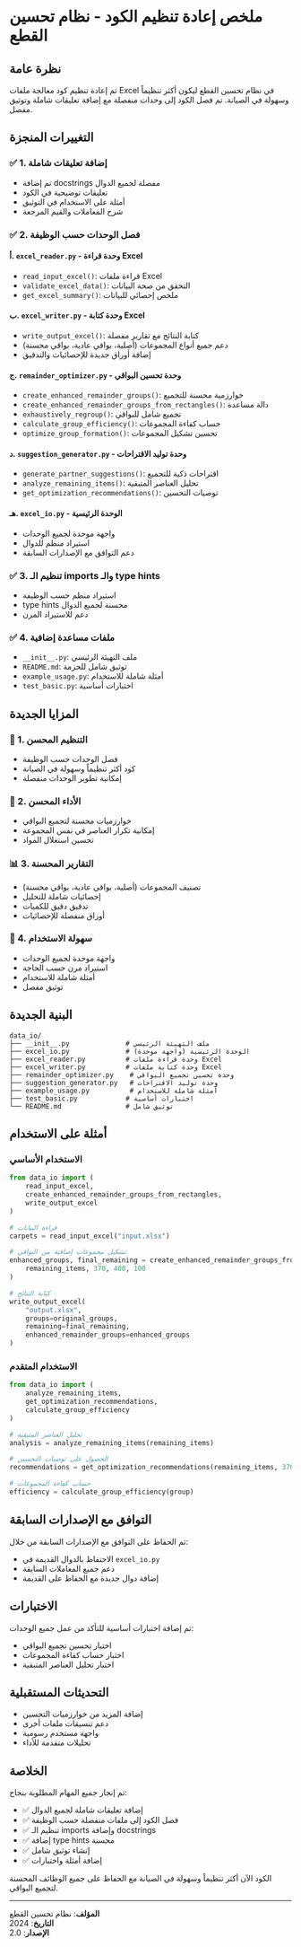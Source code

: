 # ملخص إعادة تنظيم الكود - نظام تحسين القطع

## نظرة عامة

تم إعادة تنظيم كود معالجة ملفات Excel في نظام تحسين القطع ليكون أكثر تنظيماً وسهولة في الصيانة. تم فصل الكود إلى وحدات منفصلة مع إضافة تعليقات شاملة وتوثيق مفصل.

## التغييرات المنجزة

### ✅ 1. إضافة تعليقات شاملة
- تم إضافة docstrings مفصلة لجميع الدوال
- تعليقات توضيحية في الكود
- أمثلة على الاستخدام في التوثيق
- شرح المعاملات والقيم المرجعة

### ✅ 2. فصل الوحدات حسب الوظيفة

#### أ. `excel_reader.py` - وحدة قراءة Excel
- `read_input_excel()`: قراءة ملفات Excel
- `validate_excel_data()`: التحقق من صحة البيانات
- `get_excel_summary()`: ملخص إحصائي للبيانات

#### ب. `excel_writer.py` - وحدة كتابة Excel
- `write_output_excel()`: كتابة النتائج مع تقارير مفصلة
- دعم جميع أنواع المجموعات (أصلية، بواقي عادية، بواقي محسنة)
- إضافة أوراق جديدة للإحصائيات والتدقيق

#### ج. `remainder_optimizer.py` - وحدة تحسين البواقي
- `create_enhanced_remainder_groups()`: خوارزمية محسنة للتجميع
- `create_enhanced_remainder_groups_from_rectangles()`: دالة مساعدة
- `exhaustively_regroup()`: تجميع شامل للبواقي
- `calculate_group_efficiency()`: حساب كفاءة المجموعات
- `optimize_group_formation()`: تحسين تشكيل المجموعات

#### د. `suggestion_generator.py` - وحدة توليد الاقتراحات
- `generate_partner_suggestions()`: اقتراحات ذكية للتجميع
- `analyze_remaining_items()`: تحليل العناصر المتبقية
- `get_optimization_recommendations()`: توصيات التحسين

#### هـ. `excel_io.py` - الوحدة الرئيسية
- واجهة موحدة لجميع الوحدات
- استيراد منظم للدوال
- دعم التوافق مع الإصدارات السابقة

### ✅ 3. تنظيم الـ imports والـ type hints
- استيراد منظم حسب الوظيفة
- type hints محسنة لجميع الدوال
- دعم للاستيراد المرن

### ✅ 4. ملفات مساعدة إضافية
- `__init__.py`: ملف التهيئة الرئيسي
- `README.md`: توثيق شامل للحزمة
- `example_usage.py`: أمثلة شاملة للاستخدام
- `test_basic.py`: اختبارات أساسية

## المزايا الجديدة

### 🎯 1. التنظيم المحسن
- فصل الوحدات حسب الوظيفة
- كود أكثر تنظيماً وسهولة في الصيانة
- إمكانية تطوير الوحدات منفصلة

### 🚀 2. الأداء المحسن
- خوارزميات محسنة لتجميع البواقي
- إمكانية تكرار العناصر في نفس المجموعة
- تحسين استغلال المواد

### 📊 3. التقارير المحسنة
- تصنيف المجموعات (أصلية، بواقي عادية، بواقي محسنة)
- إحصائيات شاملة للتحليل
- تدقيق دقيق للكميات
- أوراق منفصلة للإحصائيات

### 🔧 4. سهولة الاستخدام
- واجهة موحدة لجميع الوحدات
- استيراد مرن حسب الحاجة
- أمثلة شاملة للاستخدام
- توثيق مفصل

## البنية الجديدة

```
data_io/
├── __init__.py              # ملف التهيئة الرئيسي
├── excel_io.py              # الوحدة الرئيسية (واجهة موحدة)
├── excel_reader.py          # وحدة قراءة ملفات Excel
├── excel_writer.py          # وحدة كتابة ملفات Excel
├── remainder_optimizer.py    # وحدة تحسين تجميع البواقي
├── suggestion_generator.py   # وحدة توليد الاقتراحات
├── example_usage.py          # أمثلة شاملة للاستخدام
├── test_basic.py            # اختبارات أساسية
└── README.md                # توثيق شامل
```

## أمثلة على الاستخدام

### الاستخدام الأساسي
```python
from data_io import (
    read_input_excel,
    create_enhanced_remainder_groups_from_rectangles,
    write_output_excel
)

# قراءة البيانات
carpets = read_input_excel("input.xlsx")

# تشكيل مجموعات إضافية من البواقي
enhanced_groups, final_remaining = create_enhanced_remainder_groups_from_rectangles(
    remaining_items, 370, 400, 100
)

# كتابة النتائج
write_output_excel(
    "output.xlsx",
    groups=original_groups,
    remaining=final_remaining,
    enhanced_remainder_groups=enhanced_groups
)
```

### الاستخدام المتقدم
```python
from data_io import (
    analyze_remaining_items,
    get_optimization_recommendations,
    calculate_group_efficiency
)

# تحليل العناصر المتبقية
analysis = analyze_remaining_items(remaining_items)

# الحصول على توصيات التحسين
recommendations = get_optimization_recommendations(remaining_items, 370, 400, 100)

# حساب كفاءة المجموعات
efficiency = calculate_group_efficiency(group)
```

## التوافق مع الإصدارات السابقة

تم الحفاظ على التوافق مع الإصدارات السابقة من خلال:
- الاحتفاظ بالدوال القديمة في `excel_io.py`
- دعم جميع المعاملات السابقة
- إضافة دوال جديدة مع الحفاظ على القديمة

## الاختبارات

تم إضافة اختبارات أساسية للتأكد من عمل جميع الوحدات:
- اختبار تحسين تجميع البواقي
- اختبار حساب كفاءة المجموعات
- اختبار تحليل العناصر المتبقية

## التحديثات المستقبلية

- إضافة المزيد من خوارزميات التحسين
- دعم تنسيقات ملفات أخرى
- واجهة مستخدم رسومية
- تحليلات متقدمة للأداء

## الخلاصة

تم إنجاز جميع المهام المطلوبة بنجاح:
- ✅ إضافة تعليقات شاملة لجميع الدوال
- ✅ فصل الكود إلى ملفات منفصلة حسب الوظيفة
- ✅ تنظيم الـ imports وإضافة docstrings
- ✅ إضافة type hints محسنة
- ✅ إنشاء توثيق شامل
- ✅ إضافة أمثلة واختبارات

الكود الآن أكثر تنظيماً وسهولة في الصيانة مع الحفاظ على جميع الوظائف المحسنة لتجميع البواقي.

---

**المؤلف**: نظام تحسين القطع  
**التاريخ**: 2024  
**الإصدار**: 2.0
